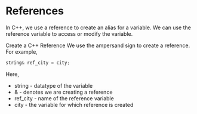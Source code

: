 # References

In C++, we use a reference to create an alias for a variable. We can use the reference variable to access or modify the variable.

Create a C++ Reference
We use the ampersand sign to create a reference. For example,

```cpp
string& ref_city = city;
```

Here,

- string - datatype of the variable
- & - denotes we are creating a reference
- ref_city - name of the reference variable
- city - the variable for which reference is created

